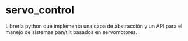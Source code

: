 # servo_control
Librería python que implementa una capa de abstracción y un API para el manejo de sistemas pan/tilt basados en servomotores.
